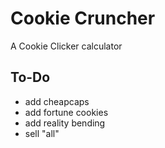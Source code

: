 # Cookie Cruncher

A Cookie Clicker calculator

## To-Do

- add cheapcaps
- add fortune cookies
- add reality bending
- sell "all"

